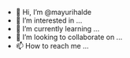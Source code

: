 - 👋 Hi, I’m @mayurihalde
- 👀 I’m interested in ...
- 🌱 I’m currently learning ...
- 💞️ I’m looking to collaborate on ...
- 📫 How to reach me ...

<!---
mayurihalde/mayurihalde is a ✨ special ✨ repository because its `README.md` (this file) appears on your GitHub profile.
You can click the Preview link to take a look at your changes.
--->
